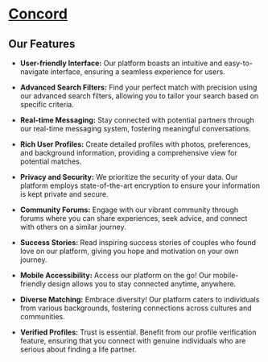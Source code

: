 # [Concord](https://assignment-12-847d7.web.app "Concord Client side") 

## Our Features

- **User-friendly Interface:** Our platform boasts an intuitive and easy-to-navigate interface, ensuring a seamless experience for users.

- **Advanced Search Filters:** Find your perfect match with precision using our advanced search filters, allowing you to tailor your search based on specific criteria.

- **Real-time Messaging:** Stay connected with potential partners through our real-time messaging system, fostering meaningful conversations.

- **Rich User Profiles:** Create detailed profiles with photos, preferences, and background information, providing a comprehensive view for potential matches.

- **Privacy and Security:** We prioritize the security of your data. Our platform employs state-of-the-art encryption to ensure your information is kept private and secure.

- **Community Forums:** Engage with our vibrant community through forums where you can share experiences, seek advice, and connect with others on a similar journey.

- **Success Stories:** Read inspiring success stories of couples who found love on our platform, giving you hope and motivation on your own journey.

- **Mobile Accessibility:** Access our platform on the go! Our mobile-friendly design allows you to stay connected anytime, anywhere.

- **Diverse Matching:** Embrace diversity! Our platform caters to individuals from various backgrounds, fostering connections across cultures and communities.

- **Verified Profiles:** Trust is essential. Benefit from our profile verification feature, ensuring that you connect with genuine individuals who are serious about finding a life partner.
